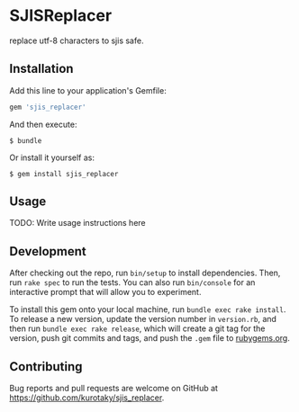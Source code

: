 # SJISReplacer
replace utf-8 characters to sjis safe.

## Installation

Add this line to your application's Gemfile:

```ruby
gem 'sjis_replacer'
```

And then execute:

    $ bundle

Or install it yourself as:

    $ gem install sjis_replacer

## Usage

TODO: Write usage instructions here

## Development

After checking out the repo, run `bin/setup` to install dependencies. Then, run `rake spec` to run the tests. You can also run `bin/console` for an interactive prompt that will allow you to experiment.

To install this gem onto your local machine, run `bundle exec rake install`. To release a new version, update the version number in `version.rb`, and then run `bundle exec rake release`, which will create a git tag for the version, push git commits and tags, and push the `.gem` file to [rubygems.org](https://rubygems.org).

## Contributing

Bug reports and pull requests are welcome on GitHub at https://github.com/kurotaky/sjis_replacer.


